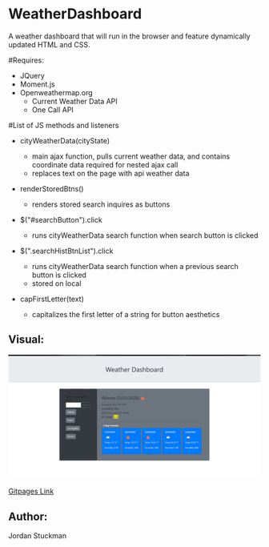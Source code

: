 # WeatherDashboard
A weather dashboard that will run in the browser and feature dynamically updated HTML and CSS.

#Requires:
* JQuery
* Moment.js
* Openweathermap.org 
    * Current Weather Data API
    * One Call API 


#List of JS methods and listeners

* cityWeatherData(cityState)
  * main ajax function, pulls current weather data, and contains coordinate data required for nested ajax call
  * replaces text on the page with api weather data

* renderStoredBtns()
  *  renders stored search inquires as buttons

* $("#searchButton").click
  * runs cityWeatherData search function when search button is clicked

* $(".searchHistBtnList").click
  * runs cityWeatherData search function when a previous search button is clicked
  * stored on local

* capFirstLetter(text)
  * capitalizes the first letter of a string for button aesthetics 


## Visual:

![Demo Image](./images/weatherDash.JPG)

[Gitpages Link](https://jordanks93.github.io/WeatherDashboard/)

## Author: 
Jordan Stuckman
